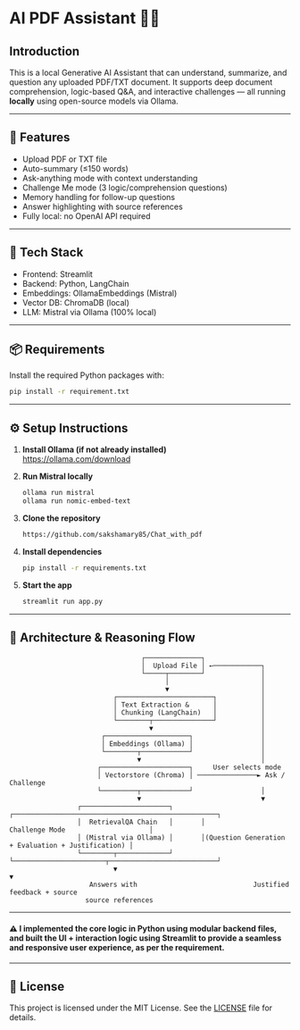 # AI PDF Assistant 🧠📄
## Introduction
This is a local Generative AI Assistant that can understand, summarize, and question any uploaded PDF/TXT document. It supports deep document comprehension, logic-based Q&A, and interactive challenges — all running **locally** using open-source models via Ollama.

---

## 🔧 Features

- Upload PDF or TXT file
- Auto-summary (≤150 words)
- Ask-anything mode with context understanding
- Challenge Me mode (3 logic/comprehension questions)
- Memory handling for follow-up questions
- Answer highlighting with source references
- Fully local: no OpenAI API required

---

## 🧩 Tech Stack
- Frontend: Streamlit
- Backend: Python, LangChain
- Embeddings: OllamaEmbeddings (Mistral)
- Vector DB: ChromaDB (local)
- LLM: Mistral via Ollama (100% local)

---

## 📦 Requirements
Install the required Python packages with:

```bash
pip install -r requirement.txt
```

---

## ⚙️ Setup Instructions

1. **Install Ollama (if not already installed)**  
   https://ollama.com/download

2. **Run Mistral locally**
   ```bash
   ollama run mistral
   ollama run nomic-embed-text

3. **Clone the repository**
   ```bash
   https://github.com/sakshamary85/Chat_with_pdf

4. **Install dependencies**
   ```bash
   pip install -r requirements.txt

5. **Start the app**
   ```bash
   streamlit run app.py

---

## 🧠 Architecture & Reasoning Flow
```
                                 ┌──────────────┐
                                 │  Upload File │ ←────────────┐
                                 └─────┬────────┘              │
                                       │                       │
                                       ▼                       │
                          ┌────────────────────────┐           │
                          │ Text Extraction &      │           │
                          │ Chunking (LangChain)   │           │
                          └────────┬───────────────┘           │
                                   ▼                           │
                       ┌─────────────────────┐                 │
                       │ Embeddings (Ollama) │                 │
                       └────────┬────────────┘                 │
                                ▼                              │
                      ┌──────────────────────┐     User selects mode
                      │ Vectorstore (Chroma) │ ───────────────► Ask / Challenge
                      └─────────┬────────────┘                 │
                                ▼                              ▼
                 ┌──────────────────────┐       ┌───────────────────────────────────────────────────┐
                 │  RetrievalQA Chain   │       │                Challenge Mode                     │
                 │ (Mistral via Ollama) │       │(Question Generation + Evaluation + Justification) │
                 └────────┬─────────────┘       └───────────────────────┬───────────────────────────┘
                          ▼                                             ▼
                    Answers with                             Justified feedback + source
                   source references
```
---

#### ⚠️ I implemented the core logic in Python using modular backend files, and built the UI + interaction logic using Streamlit to provide a seamless and responsive user experience, as per the requirement.

---
## 📄 License
This project is licensed under the MIT License. See the [LICENSE](LICENSE) file for details.
